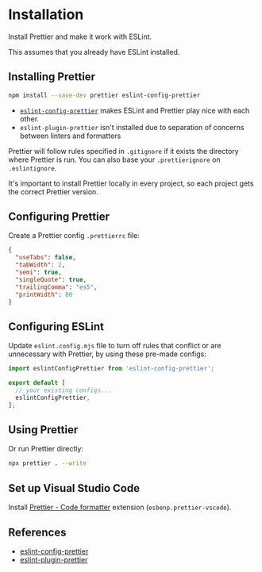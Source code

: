 # Installation

Install Prettier and make it work with ESLint.

This assumes that you already have ESLint installed.

## Installing Prettier

```bash npm2yarn
npm install --save-dev prettier eslint-config-prettier
```

- [`eslint-config-prettier`](https://github.com/prettier/eslint-config-prettier#installation) makes ESLint and Prettier play nice with each other.
- `eslint-plugin-prettier` isn't installed due to separation of concerns between linters and formatters

Prettier will follow rules specified in `.gitignore` if it exists the directory where Prettier is run. You can also base your `.prettierignore` on `.eslintignore`.

It's important to install Prettier locally in every project, so each project gets the correct Prettier version.


## Configuring Prettier

Create a Prettier config `.prettierrc` file:
```json filename=".prettierrc"
{
  "useTabs": false,
  "tabWidth": 2,
  "semi": true,
  "singleQuote": true,
  "trailingComma": "es5",
  "printWidth": 80
}
```


## Configuring ESLint

Update `eslint.config.mjs` file to turn off rules that conflict or are unnecessary with Prettier, by using these pre-made configs:
```js filename="eslint.config.mjs"
import eslintConfigPrettier from 'eslint-config-prettier';

export default [
  // your existing configs...
  eslintConfigPrettier,
];
```


## Using Prettier

Or run Prettier directly:
```bash
npx prettier . --write
```


## Set up Visual Studio Code

Install [Prettier - Code formatter](https://marketplace.visualstudio.com/items?itemName=esbenp.prettier-vscode) extension (`esbenp.prettier-vscode`).


## References

- [eslint-config-prettier](https://github.com/prettier/eslint-config-prettier)
- [eslint-plugin-prettier](https://github.com/prettier/eslint-plugin-prettier)
